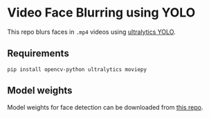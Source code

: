 # Video Face Blurring using YOLO

This repo blurs faces in `.mp4` videos using [ultralytics YOLO](https://github.com/ultralytics/ultralytics).


## Requirements
```
pip install opencv-python ultralytics moviepy
```

## Model weights
Model weights for face detection can be downloaded from [this repo](https://github.com/akanametov/yolo-face?tab=readme-ov-file#models).